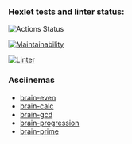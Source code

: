 ### Hexlet tests and linter status:
![Actions Status](/workflows/hexlet-check/badge.svg)

[![Maintainability](https://api.codeclimate.com/v1/badges/a99a88d28ad37a79dbf6/maintainability)](https://codeclimate.com/github/usovdm/frontend-project-lvl1)

[![Linter](https://github.com/usovdm/frontend-project-lvl1/workflows/Linter/badge.svg)](https://github.com/usovdm/frontend-project-lvl1/actions?query=workflow%3ALinter)

### Asciinemas
- [brain-even](https://asciinema.org/a/364619)
- [brain-calc](https://asciinema.org/a/364869)
- [brain-gcd](https://asciinema.org/a/365005)
- [brain-progression](https://asciinema.org/a/365238)
- [brain-prime](https://asciinema.org/a/365250)